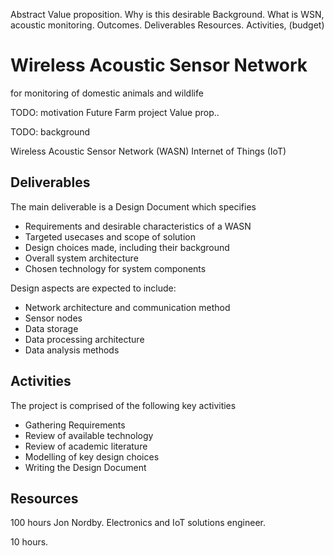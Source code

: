 
Abstract
Value proposition. Why is this desirable
Background. What is WSN, acoustic monitoring.
Outcomes. Deliverables
Resources. Activities, (budget)

# Wireless Acoustic Sensor Network
for monitoring of domestic animals and wildlife

TODO: motivation
Future Farm project
Value prop..

TODO: background

Wireless Acoustic Sensor Network (WASN)
Internet of Things (IoT)


## Deliverables
The main deliverable is a Design Document which specifies

* Requirements and desirable characteristics of a WASN
* Targeted usecases and scope of solution 
* Design choices made, including their background
* Overall system architecture
* Chosen technology for system components

Design aspects are expected to include:

* Network architecture and communication method
* Sensor nodes
* Data storage
* Data processing architecture
* Data analysis methods

## Activities
The project is comprised of the following key activities

* Gathering Requirements 
* Review of available technology 
* Review of academic literature
* Modelling of key design choices
* Writing the Design Document

## Resources

100 hours
Jon Nordby. Electronics and IoT solutions engineer.

10 hours.

